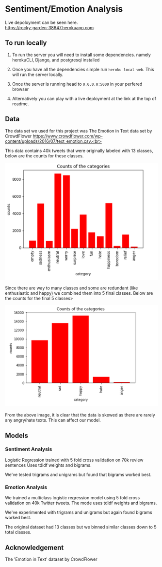 # Sentiment/Emotion Analysis

Live depoloyment can be seen here.  
https://rocky-garden-38647.herokuapp.com

## To run locally
1. To run the server you will need to install some dependencies.
namely herokuCLI, Django, and postgresql installed 

1. Once you have all the dependencies simple run `heroku local web`. This will run the server locally.

1. Once the server is running head to `0.0.0.0:5000` in your perfered browser
1. Alternatively you can play with a live deployment at the link at the top of readme.

## Data
The data set we used for this project was The Emotion in Text data set by CrowdFlower 
https://www.crowdflower.com/wp-content/uploads/2016/07/text_emotion.csv.<br>

This data contains 40k tweets that were originally labeled with 13 classes, below are the counts for these classes.<br>

![image](images/count_cat_13.png)

Since there are way to many classes and some are redundant (like enthusiastic and happy) we combined them into 5 final classes.
Below are the counts for the final 5 classes><br>

![image](images/count_cat_5.png)

From the above image, it is clear that the data is skewed as there are rarely any angry/hate texts. This can affect our model.

## Models
### Sentiment Analysis
Logistic Regression trained with 5 fold cross validation on 70k review sentences
Uses tdidf weights and bigrams.

We've tested trigrams and unigrams but found that bigrams worked best.

### Emotion Analysis
We trained a multiclass logistic regression model using 5 fold cross
validation on 40k Twitter tweets. The mode uses tdidf weights and bigrams.

We've experimented with trigrams and unigrams but again found bigrams worked
best.

The original dataset had 13 classes but we binned similar classes down to 5
total classes.

## Acknowledgement
The 'Emotion in Text' dataset by CrowdFlower
